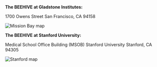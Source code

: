 

**The BEEHIVE at Gladstone Institutes:**

1700 Owens Street
San Francisco, CA 94158

![Mission Bay map](data/1700OwensAve.jp2)

**The BEEHIVE at Stanford University:**

Medical School Office Building (MSOB)
Stanford University
Stanford, CA 94305

![Stanford map](data/MSOB.jp2)
